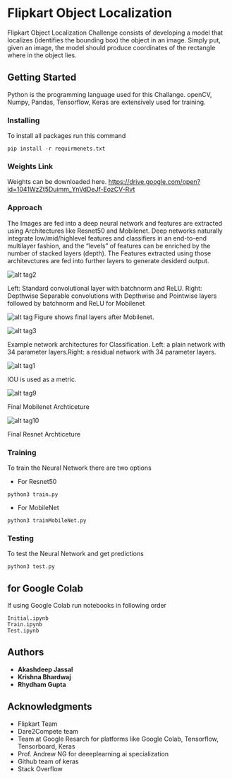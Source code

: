 
# Flipkart Object Localization

Flipkart Object Localization Challenge consists of developing a model that localizes (identifies the bounding box) the object in an image. Simply put, given an image, the model should produce coordinates of the rectangle where in the object lies.

## Getting Started

Python is the programming language used for this Challange. openCV, Numpy, Pandas, Tensorflow, Keras are extensively used for training.

### Installing

To install all packages run this command

```
pip install -r requirmenets.txt
```
### Weights Link 

Weights can be downloaded here.
https://drive.google.com/open?id=1041WzZt5Duimm_YnVdDeJf-EozCV-Rvt

### Approach

The Images are fed into a deep neural network and features are extracted using Architectures like Resnet50 and Mobilenet.
Deep networks naturally integrate low/mid/highlevel features and classifiers in an end-to-end multilayer fashion, and the “levels” of features can be enriched by the number of stacked layers (depth).
The Features extracted using those architevctures are fed into further layers to generate desiderd output.

![alt tag2](Mobvsother.PNG)

Left: Standard convolutional layer with batchnorm and ReLU. Right: Depthwise Separable convolutions with Depthwise and Pointwise layers followed by batchnorm and ReLU for Mobilenet

![alt tag](ExtraMobilenet.png)
Figure shows final layers after Mobilenet.

![alt tag3](ResvsStandard.PNG)


Example network architectures for Classification.
Left: a plain network with 34 parameter layers.Right: a residual network with 34 parameter layers.

![alt tag1](IOU.png)

IOU is used as a metric.

![alt tag9](mobilenetV2.png)

Final Mobilenet Archticeture

![alt tag10](Resnet50png.png)

Final Resnet Archticeture


### Training

To train the Neural Network there are two options

* For Resnet50
```
python3 train.py
```
* For MobileNet
```
python3 trainMobileNet.py
```
### Testing

To test the Neural Network and get predictions

```
python3 test.py
```

## for Google Colab
If using Google Colab run notebooks in following order
```
Initial.ipynb
Train.ipynb
Test.ipynb
```


## Authors

* **Akashdeep Jassal** 
* **Krishna Bhardwaj** 
* **Rhydham Gupta** 

## Acknowledgments

* Flipkart Team
* Dare2Compete team
* Team at Google Resarch for platforms like Google Colab, Tensorflow, Tensorboard, Keras
* Prof. Andrew NG for deeeplearning.ai specialization
* Github team of keras
* Stack Overflow
